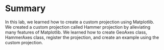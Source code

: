 # Summary

In this lab, we learned how to create a custom projection using Matplotlib. We created a custom projection called Hammer projection by alleviating many features of Matplotlib. We learned how to create GeoAxes class, HammerAxes class, register the projection, and create an example using the custom projection.
